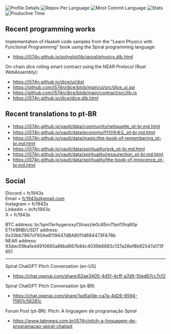 ![Profile Details](https://github-profile-summary-cards.vercel.app/api/cards/profile-details?username=fc1943s&theme=github_dark)
![Repos Per Language](https://github-profile-summary-cards.vercel.app/api/cards/repos-per-language?username=fc1943s&theme=github_dark)
![Most Commit Language](https://github-profile-summary-cards.vercel.app/api/cards/most-commit-language?username=fc1943s&theme=github_dark)
![Stats](https://github-profile-summary-cards.vercel.app/api/cards/stats?username=fc1943s&theme=github_dark)
![Productive Time](https://github-profile-summary-cards.vercel.app/api/cards/productive-time?username=fc1943s&theme=github_dark)

## Recent programming works

Implementation of Haskell code samples from the "Learn Physics with Functional Programming" book using the Spiral programming language:

- <https://i574n.github.io/polyglot/lib/spiral/physics.dib.html>

On-chain dice rolling smart contract using the NEAR Protocol (Rust WebAssembly):

- <https://i574n.github.io/dice/ui/dist>
- <https://github.com/i574n/dice/blob/main/ui/src/dice_ui.spi>
- <https://github.com/i574n/dice/blob/main/contract/src/lib.rs>
- <https://i574n.github.io/dice/dice.dib.html>

## Recent translations to pt-BR

- <https://i574n.github.io/vault/data/community/netiquette_pt-br.md.html>
- <https://i574n.github.io/vault/data/economy/만리마속도_pt-br.md.html>
- <https://i574n.github.io/vault/data/magic/the-book-of-remembering_pt-br.md.html>
- <https://i574n.github.io/vault/data/spirituality/gvk_pt-br.md.html>
- <https://i574n.github.io/vault/data/spirituality/ressurection_pt-br.md.html>
- <https://i574n.github.io/vault/data/spirituality/the-book-of-innocence_pt-br.md.html>

## Social

Discord = fc1943s  
Email = <fc1943s@gmail.com>  
Instagram = fc1943s  
Linkedin = in/fc1943s  
X = fc1943s

BTC address: bc1qml7erhygenxxyf3lnaxzle0c85m7fanf3hq60p  
ETH/BNB/USDT address: 0x33bb7967cF60Ae8119447dBA8011d684473FA76b  
NEAR address: 93dec09ba1ed4910665a88bd667b84c4039b6883c137a28ef8b92547a173f651

---

Spiral ChatGPT Pitch Conversation (en-US)

- <https://chat.openai.com/share/62ae3405-4d5f-4cff-a7d9-10ed67cc7cf2>

Spiral ChatGPT Pitch Conversation (pt-BR)

- <https://chat.openai.com/share/1ad5a1de-ca7a-4d26-8594-f1901c56281c>

Forum Post (pt-BR): Pitch: A linguagem de programação Spiral

- <https://www.tabnews.com.br/i574n/pitch-a-linguagem-de-programacao-spiral-chatgpt>
